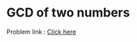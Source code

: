 # GCD of two numbers
Problem link : [Click here](https://www.geeksforgeeks.org/problems/gcd-of-two-numbers3459/1?page=1&difficulty=School&sortBy=submissions)